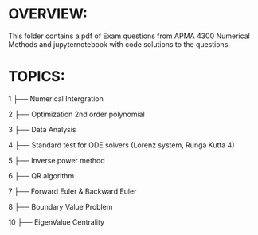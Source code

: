 # OVERVIEW:

This folder contains a pdf of Exam questions from APMA 4300 Numerical Methods and jupyternotebook with code solutions to the questions.

# TOPICS:
1  ├── Numerical Intergration

2  ├── Optimization 2nd order polynomial

3  ├── Data Analysis

4  ├── Standard test for ODE solvers (Lorenz system, Runga Kutta 4)

5  ├── Inverse power method

6  ├── QR algorithm

7  ├── Forward Euler & Backward Euler

8  ├── Boundary Value Problem

10 ├── EigenValue Centrality
 
